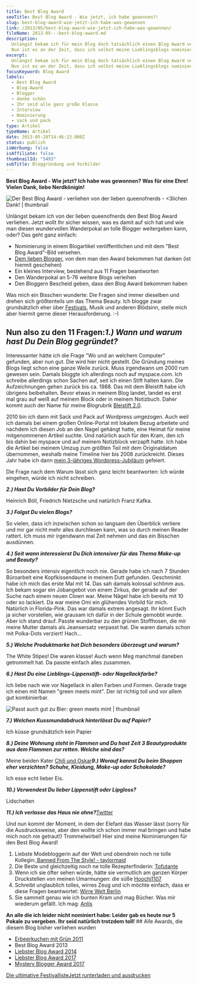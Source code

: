 ```yaml
---
title: Best Blog Award
seoTitle: Best Blog Award - Wie jetzt, ich habe gewonnen?!
slug: best-blog-award-wie-jetzt-ich-habe-was-gewonnen
link: /2013/05/best-blog-award-wie-jetzt-ich-habe-was-gewonnen/
fileName: 2013-05---best-blog-award.md
description:
  Unlängst bekam ich für mein Blog doch tatsächlich einen Blog Award verliehen!
  Nun ist es an der Zeit, dass ich selbst meine Lieblingsblogs nominiere.
excerpt:
  Unlängst bekam ich für mein Blog doch tatsächlich einen Blog Award verliehen!
  Nun ist es an der Zeit, dass ich selbst meine Lieblingsblogs nominiere.
focusKeyword: Blog Award
labels:
  - Best Blog Award
  - Blog-Award
  - Blogger
  - danke schön
  - Ihr seid alle ganz große Klasse
  - Interview
  - Nominierung
  - sack und pack
type: Artikel
typeName: Artikel
date: 2013-05-28T14:46:13.000Z
status: publish
isWerbung: false
isAffiliate: false
thumbnailId: "5493"
subTitle: Bloggründung und Vorbilder
---
```


<strong>Best Blog Award - Wie jetzt? Ich habe was gewonnen? Was für eine Ehre!
Vielen Dank, liebe Nerdkönigin!</strong>

![Der Best Blog Award - verliehen von der lieben queenofnerds - <3lichen Dank! | thumbnail](http://cardamonchai.com/wp-content/uploads/2013/05/best-blog-150x150.jpg "Der Best Blog Award - verliehen von der lieben queenofnerds - Danke schön! <3")

Unlängst bekam ich von der lieben queenofnerds den Best Blog Award verliehen.
Jetzt wollt Ihr sicher wissen, was es damit auf sich hat und wie man diesen
wundervollen Wanderpokal an tolle Blogger weitergeben kann, oder? Das geht ganz
einfach:

<ul><li>Nominierung in einem Blogartikel veröffentlichen und mit dem "Best Blog Award"-Bild versehen.</li><li><a title="queenofnerds" href="http://lautundungewoehnlich.wordpress.com/" target="_blank" rel="noopener">Dem lieben Blogger</a>, von dem man den Award bekommen hat danken (ist hiermit geschehen)</li><li>Ein kleines Interview, bestehend aus 11 Fragen beantworten</li><li>Den Wanderpokal an 5-76 weitere Blogs verleihen</li><li>Den Bloggern Bescheid geben, dass den Blog Award bekommen haben</li></ul>

Was mich ein Bisschen wunderte: Die Fragen sind immer dieselben und drehen sich
größtenteils um das Thema Beauty. Ich blogge zwar grundsätzlich eher über
<a title="Festivalliste 2013" href="//2013/03/28/die-ultimative-festivalliste-2013/" target="_blank" rel="noopener">Festivals</a>,
Musik und anderen Blödsinn, stelle mich aber hiermit gerne dieser
Herausforderung. :-)

## Nun also zu den 11 Fragen:<em><strong>1.) Wann und warum hast Du Dein Blog gegründet?</strong></em>

Interessanter hätte ich die Frage "Wo und an welchem Computer" gefunden, aber
nun gut. Die wird hier nicht gestellt. Die Gründung meines Blogs liegt schon
eine ganze Weile zurück. Muss irgendwann um 2000 rum gewesen sein. Damals
bloggte ich allerdings noch auf myspace.com. Ich schreibe allerdings schon
Sachen auf, seit ich einen Stift halten kann. Die Aufzeichnungen gehen zurück
bis ca. 1988. Das mit dem Bleistift habe ich übrigens beibehalten. Bevor etwas
in meinem Blog landet, landet es erst mal grau auf weiß auf meinem Block oder in
meinem Notizbuch. Daher kommt auch der Name für meine Blogrubrik
<a title="Bleistift 2.0" href="//category/bleistift-2-0/" target="_blank" rel="noopener">Bleistift
2.0</a>.

2010 bin ich dann mit Sack und Pack auf Wordpress umgezogen. Auch weil ich
damals bei einem großen Online-Portal mit lokalem Bezug arbeitete und nachdem
ich diesen Job an den Nagel gehängt hatte, eine Heimat für meine mitgenommenen
Artikel suchte. Und natürlich auch für den Kram, den ich bis dahin bei myspace
und auf meinem Notizblock verzapft hatte. Ich habe die Artikel bei meinem Umzug
zum größten Teil mit dem Originaldatum übernommen, weshalb meine Timeline hier
bis 2008 zurückreicht. Dieses Jahr habe ich dann
<a title="jubiläum" href="//2013/04/16/hoch-die-tassen-jubilaum/" target="_blank" rel="noopener">mein
3-jähriges Wordpress-Jubiläum</a> gefeiert.

Die Frage nach dem Warum lässt sich ganz leicht beantworten: Ich würde eingehen,
würde ich nicht schreiben.

<em><strong>2.) Hast Du Vorbilder für Dein Blog?</strong></em>

Heinrich Böll, Friedrich Nietzsche und natürlich Franz Kafka.

<em><strong>3.) Folgst Du vielen Blogs?</strong></em>

So vielen, dass ich inzwischen schon so langsam den Überblick verliere und mir
gar nicht mehr alles durchlesen kann, was so durch meinen Reader rattert. Ich
muss mir irgendwann mal Zeit nehmen und das ein Bisschen ausdünnen.

<em><strong>4.) Seit wann interessierst Du Dich intensiver für das Thema Make-up
und Beauty?</strong></em>

So besonders intensiv eigentlich noch nie. Gerade habe ich nach 7 Stunden
Büroarbeit eine Kopfkissendaune in meinem Dutt gefunden. Geschminkt habe ich
mich das erste Mal mit 14. Das sah damals kolossal schlimm aus. Ich bekam sogar
ein Jobangebot von einem Zirkus, der gerade auf der Suche nach einem neuen Clown
war. Meine Nägel habe ich bereits mit 10 oder so lackiert. Da war meine Omi ein
glühendes Vorbild für mich. Natürlich in Florida-Pink. Das war damals extrem
angesagt. Ihr könnt Euch ja sicher vorstellen, wie grausam ich dafür in der
Schule gemobbt wurde. Aber ich stand drauf. Passte wunderbar zu den grünen
Stoffhosen, die mir meine Mutter damals als Jeansersatz verpasst hat. Die waren
damals schon mit Polka-Dots verziert! Hach...

<em><strong>5.) Welche Produktmarke hat Dich besonders überzeugt und
warum?</strong></em>

The White Stipes! Die waren klasse! Auch wenn Meg manchmal daneben getrommelt
hat. Da passte einfach alles zusammen.

<em><strong>6.) Hast Du eine Lieblings-Lippenstift- oder
Nagellackfarbe?</strong></em>

Ich liebe nach wie vor Nagellack in allen Farben und Formen. Gerade trage ich
einen mit Namen "green meets mint". Der ist richtig toll und vor allem gut
kombinierbar.

![Passt auch gut zu Bier: green meets mint | thumbnail](http://cardamonchai.com/wp-content/uploads/2013/05/970838_583043475051119_441578466_n-150x150.jpg "Passt auch gut zu Bier: green meets mint")

<em><strong>7.) Welchen Kussmundabdruck hinterlässt Du auf Papier?</strong></em>

Ich küsse grundsätzlich kein Papier

<em><strong>8.) Deine Wohnung steht in Flammen und Du hast Zeit 3 Beautyprodukte
aus dem Flammen zur retten. Welche sind das?</strong></em>

Meine beiden Kater
<a title="Katerchens" href="//2012/08/30/ode-an-den-kater/" target="_blank" rel="noopener">Chili
und Oskar</a><em><strong>9.) Worauf kannst Du beim Shoppen eher verzichten?
Schuhe, Kleidung, Make-up oder Schokolade?</strong></em>

Ich esse echt lieber Eis.

<em><strong>10.) Verwendest Du lieber Lippenstift oder Lipgloss?</strong></em>

Lidschatten

<em><strong>11.) Ich verlasse das Haus nie
ohne?</strong></em><a title="Twitter" href="https://twitter.com/Anne_Reko" target="_blank" rel="noopener">Twitter</a>

Und nun kommt der Moment, in dem der Elefant das Wasser lässt (sorry für die
Ausdrucksweise, aber den wollte ich schon immer mal bringen und habe mich noch
nie getraut!) Trommelwirbel! Hier sind meine Nominierungen für den Best Blog
Award!

<ol><li>Liebste Modebloggerin auf der Welt und obendrein noch ne tolle Kollegin:<a title="Taylormaid" href="http://taylormaid.wordpress.com/" target="_blank" rel="noopener"> Banned From The Style! - taylormaid</a></li><li>Die Beste und gleichzeitig noch ne tolle Rezepterfinderin: <a title="Tofutante" href="http://tofutante.wordpress.com/" target="_blank" rel="noopener">Tofutante</a></li><li>Wenn ich sie öfter sehen würde, hätte sie vermutlich am ganzen Körper Druckstellen von meinen Umarmungen: die süße <a title="Hoochi" href="http://hoochi1107.wordpress.com/" target="_blank" rel="noopener">Hoochi1107</a></li><li>Schreibt unglaublich tolles, wirres Zeug und ich möchte einfach, dass er diese Fragen beantwortet: <a title="WWB" href="http://wirre-welt-berlin.com/" target="_blank" rel="noopener">Wirre Welt Berlin</a></li><li>Sie sammelt genau wie ich bunten Kram und mag Bücher. Was mir wiederum gefällt. Ich mag: <a title="Anlis" href="http://anlisunendlichegeschichte.wordpress.com">Anlis</a></li></ol><strong>An alle die ich leider nicht nominiert habe: Leider gab es heute nur 5 Pokale zu vergeben. Ihr seid natürlich trotzdem toll!
</strong>## Alle Awards, die diesem Blog bisher verliehen wurden</strong><ul><li><a href="http://cardamonchai.com/2011/09/erdbeerkuchen-mit-gruen-der-blogaward/">Erbeerkuchen mit Grün 2011</a></li><li>Best Blog Award 2013</li><li><a href="http://cardamonchai.com/2014/11/and-the-nominees-are/">Liebster Blog Award 2014</a></li><li><a href="http://cardamonchai.com/2017/01/liebster-blog-award-2017-01/">Liebster Blog Award 2017</a></li><li><a href="http://cardamonchai.com/2017/10/mystery-blogger-award-mein-blog-ist-dabei/">Mystery Blogger Award 2017</a></li></ul><a class="banner banner-green" href="http://cardamonchai.com/wp-content/uploads/2015/03/ultimative-vegane-festivalliste1.pdf" target="_blank" rel="noopener"><span class="head">Die ultimative Festivalliste</span><span class="text">Jetzt runterladen und ausdrucken
</span></a>
